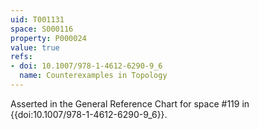 ```yaml
---
uid: T001131
space: S000116
property: P000024
value: true
refs:
- doi: 10.1007/978-1-4612-6290-9_6
  name: Counterexamples in Topology
---
```


Asserted in the General Reference Chart for space #119 in
{{doi:10.1007/978-1-4612-6290-9_6}}.
